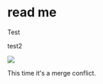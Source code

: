 # read me

Test

test2

![](https://user-images.githubusercontent.com/194400/32239666-10da8f34-be63-11e7-928f-c00f552dd2c5.png)

This time it's a merge conflict.
